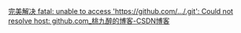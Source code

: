 [完美解决 fatal: unable to access 'https://github.com/.../.git': Could not resolve host: github.com\_桃九醉的博客-CSDN博客](https://blog.csdn.net/qq_38415505/article/details/83687207)